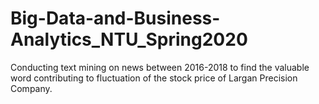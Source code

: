 # Big-Data-and-Business-Analytics_NTU_Spring2020

Conducting text mining on news between 2016-2018 to find the valuable word contributing to fluctuation of the stock price of Largan Precision Company.



